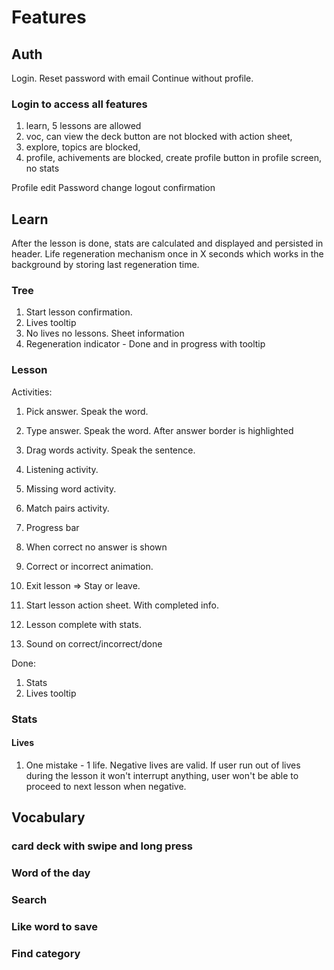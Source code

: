 # Features

## Auth

Login.
Reset password with email
Continue without profile.

### Login to access all features

1. learn, 5 lessons are allowed
1. voc, can view the deck button are not blocked with action sheet,
1. explore, topics are blocked,
1. profile, achivements are blocked, create profile button in profile screen, no stats

Profile edit
Password change
logout confirmation

## Learn

After the lesson is done, stats are calculated and displayed and persisted in header.
Life regeneration mechanism once in X seconds which works in the background by storing last regeneration time.

### Tree

1. Start lesson confirmation.
1. Lives tooltip
1. No lives no lessons. Sheet information
1. Regeneration indicator - Done and in progress with tooltip

### Lesson

Activities:

1. Pick answer. Speak the word.
1. Type answer. Speak the word. After answer border is highlighted
1. Drag words activity. Speak the sentence.
1. Listening activity.
1. Missing word activity.
1. Match pairs activity.

1. Progress bar
1. When correct no answer is shown
1. Correct or incorrect animation.
1. Exit lesson => Stay or leave.
1. Start lesson action sheet. With completed info.
1. Lesson complete with stats.
1. Sound on correct/incorrect/done

Done:

1. Stats
2. Lives tooltip

### Stats

#### Lives

1. One mistake - 1 life. Negative lives are valid. If user run out of lives during the lesson it won't interrupt anything, user won't be able to proceed to next lesson when negative.

## Vocabulary

### card deck with swipe and long press

### Word of the day

### Search

### Like word to save

### Find category

